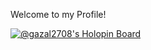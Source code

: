 

Welcome to my Profile!

[![@gazal2708's Holopin Board](https://holopin.me/gazal2708)](https://holopin.io/@gazal2708)

